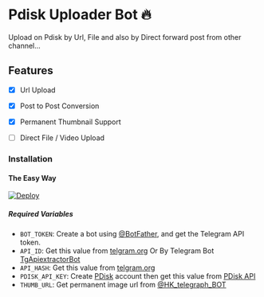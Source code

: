 # Pdisk Uploader Bot 🔥

Upload on Pdisk by Url, File and also by Direct forward post from other channel...

## Features

- [x] Url Upload

- [x] Post to Post Conversion

- [x] Permanent Thumbnail Support

- [ ] Direct File / Video Upload

### Installation

#### The Easy Way

[![Deploy](https://www.herokucdn.com/deploy/button.svg)](https://www.heroku.com/deploy?template=https://github.com/K-RutviK-K/pDisk_Telegram_Bot)
	
##### Required Variables

- `BOT_TOKEN`: Create a bot using [@BotFather](https://telegram.dog/BotFather), and get the Telegram API token.
- `API_ID`: Get this value from [telgram.org](https://my.telegram.org/apps) Or By Telegram Bot [TgApiextractorBot](https://telegram.dog/TgApiextractorBot)
- `API_HASH`: Get this value from [telgram.org](https://my.telegram.org/apps)
- `PDISK_API_KEY`: Create [PDisk](https://www.pdislin.com/earn?referUid=mvrkrd) account then get this value from [PDisk API](https://www.pdisk.me/use-api)
- `THUMB_URL`: Get permanent image url from [@HK_telegraph_BOT](https://telegram.me/HK_telegraph_BOT)


